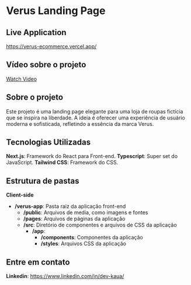 # Verus Landing Page
## Live Application
https://verus-ecommerce.vercel.app/  
## Vídeo sobre o projeto
[Watch Video](https://www.youtube.com/watch?v=4h7mRiuWLDY)

## Sobre o projeto

Este projeto é uma landing page elegante para uma loja de roupas fictícia que se inspira na liberdade. A ideia é oferecer uma experiência de usuário moderna e sofisticada, refletindo a essência da marca Verus.

## Tecnologias Utilizadas

**Next.js**: Framework do React para Front-end.
**Typescript**: Super set do JavaScript.
**Tailwind CSS**: Framework do CSS.

## Estrutura de pastas

**Client-side**  

- **/verus-app**: Pasta raiz da aplicação front-end  
    - **/public**: Arquivos de media, como imagens e fontes  
    - **/pages**: Arquivos de páginas da aplicação  
    - **/src**: Diretório de componentes e arquivos de CSS da aplicação  
       - **/app**:  
         - **/components**: Componentes da aplicação  
         - **/styles**: Arquivos CSS da aplicação    

## Entre em contato
**Linkedin**: https://www.linkedin.com/in/dev-kaua/  
